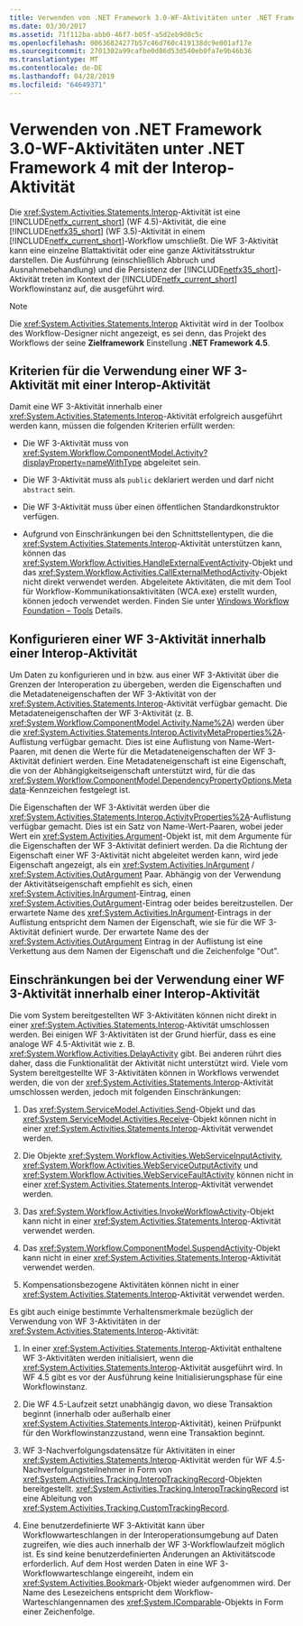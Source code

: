 ```yaml
---
title: Verwenden von .NET Framework 3.0-WF-Aktivitäten unter .NET Framework 4 mit der Interop-Aktivität
ms.date: 03/30/2017
ms.assetid: 71f112ba-abb0-46f7-b05f-a5d2eb9d0c5c
ms.openlocfilehash: 00636824277b57c46d760c419138dc9e001af17e
ms.sourcegitcommit: 2701302a99cafbe0d86d53d540eb0fa7e9b46b36
ms.translationtype: MT
ms.contentlocale: de-DE
ms.lasthandoff: 04/28/2019
ms.locfileid: "64649371"
---
```

# <a name="using-net-framework-30-wf-activities-in-net-framework-4-with-the-interop-activity"></a>Verwenden von .NET Framework 3.0-WF-Aktivitäten unter .NET Framework 4 mit der Interop-Aktivität
Die <xref:System.Activities.Statements.Interop>-Aktivität ist eine [!INCLUDE[netfx_current_short](../../../includes/netfx-current-short-md.md)] (WF 4.5)-Aktivität, die eine [!INCLUDE[netfx35_short](../../../includes/netfx35-short-md.md)] (WF 3.5)-Aktivität in einem [!INCLUDE[netfx_current_short](../../../includes/netfx-current-short-md.md)]-Workflow umschließt. Die WF 3-Aktivität kann eine einzelne Blattaktivität oder eine ganze Aktivitätsstruktur darstellen. Die Ausführung (einschließlich Abbruch und Ausnahmebehandlung) und die Persistenz der [!INCLUDE[netfx35_short](../../../includes/netfx35-short-md.md)]-Aktivität treten im Kontext der [!INCLUDE[netfx_current_short](../../../includes/netfx-current-short-md.md)] Workflowinstanz auf, die ausgeführt wird.  
  
> [!NOTE]
>  Die <xref:System.Activities.Statements.Interop> Aktivität wird in der Toolbox des Workflow-Designer nicht angezeigt, es sei denn, das Projekt des Workflows der seine **Zielframework** Einstellung **.NET Framework 4.5**.  
  
## <a name="criteria-for-using-a-wf-3-activity-with-an-interop-activity"></a>Kriterien für die Verwendung einer WF 3-Aktivität mit einer Interop-Aktivität  
 Damit eine WF 3-Aktivität innerhalb einer <xref:System.Activities.Statements.Interop>-Aktivität erfolgreich ausgeführt werden kann, müssen die folgenden Kriterien erfüllt werden:  
  
- Die WF 3-Aktivität muss von <xref:System.Workflow.ComponentModel.Activity?displayProperty=nameWithType> abgeleitet sein.  
  
- Die WF 3-Aktivität muss als `public` deklariert werden und darf nicht `abstract` sein.  
  
- Die WF 3-Aktivität muss über einen öffentlichen Standardkonstruktor verfügen.  
  
- Aufgrund von Einschränkungen bei den Schnittstellentypen, die die <xref:System.Activities.Statements.Interop>-Aktivität unterstützen kann, können das <xref:System.Workflow.Activities.HandleExternalEventActivity>-Objekt und das <xref:System.Workflow.Activities.CallExternalMethodActivity>-Objekt nicht direkt verwendet werden. Abgeleitete Aktivitäten, die mit dem Tool für Workflow-Kommunikationsaktivitäten (WCA.exe) erstellt wurden, können jedoch verwendet werden. Finden Sie unter [Windows Workflow Foundation – Tools](https://go.microsoft.com/fwlink/?LinkId=178889) Details.  
  
## <a name="configuring-a-wf-3-activity-within-an-interop-activity"></a>Konfigurieren einer WF 3-Aktivität innerhalb einer Interop-Aktivität  
 Um Daten zu konfigurieren und in bzw. aus einer WF 3-Aktivität über die Grenzen der Interoperation zu übergeben, werden die Eigenschaften und die Metadateneigenschaften der WF 3-Aktivität von der <xref:System.Activities.Statements.Interop>-Aktivität verfügbar gemacht. Die Metadateneigenschaften der WF 3-Aktivität (z. B. <xref:System.Workflow.ComponentModel.Activity.Name%2A>) werden über die <xref:System.Activities.Statements.Interop.ActivityMetaProperties%2A>-Auflistung verfügbar gemacht. Dies ist eine Auflistung von Name-Wert-Paaren, mit denen die Werte für die Metadateneigenschaften der WF 3-Aktivität definiert werden. Eine Metadateneigenschaft ist eine Eigenschaft, die von der Abhängigkeitseigenschaft unterstützt wird, für die das <xref:System.Workflow.ComponentModel.DependencyPropertyOptions.Metadata>-Kennzeichen festgelegt ist.  
  
 Die Eigenschaften der WF 3-Aktivität werden über die <xref:System.Activities.Statements.Interop.ActivityProperties%2A>-Auflistung verfügbar gemacht. Dies ist ein Satz von Name-Wert-Paaren, wobei jeder Wert ein <xref:System.Activities.Argument>-Objekt ist, mit dem Argumente für die Eigenschaften der WF 3-Aktivität definiert werden. Da die Richtung der Eigenschaft einer WF 3-Aktivität nicht abgeleitet werden kann, wird jede Eigenschaft angezeigt, als ein <xref:System.Activities.InArgument> / <xref:System.Activities.OutArgument> Paar. Abhängig von der Verwendung der Aktivitätseigenschaft empfiehlt es sich, einen <xref:System.Activities.InArgument>-Eintrag, einen <xref:System.Activities.OutArgument>-Eintrag oder beides bereitzustellen. Der erwartete Name des <xref:System.Activities.InArgument>-Eintrags in der Auflistung entspricht dem Namen der Eigenschaft, wie sie für die WF 3-Aktivität definiert wurde. Der erwartete Name des der <xref:System.Activities.OutArgument> Eintrag in der Auflistung ist eine Verkettung aus dem Namen der Eigenschaft und die Zeichenfolge "Out".  
  
## <a name="limitations-of-using-a-wf-3-activity-within-an-interop-activity"></a>Einschränkungen bei der Verwendung einer WF 3-Aktivität innerhalb einer Interop-Aktivität  
 Die vom System bereitgestellten WF 3-Aktivitäten können nicht direkt in einer <xref:System.Activities.Statements.Interop>-Aktivität umschlossen werden. Bei einigen WF 3-Aktivitäten ist der Grund hierfür, dass es eine analoge WF 4.5-Aktivität wie z. B. <xref:System.Workflow.Activities.DelayActivity> gibt. Bei anderen rührt dies daher, dass die Funktionalität der Aktivität nicht unterstützt wird. Viele vom System bereitgestellte WF 3-Aktivitäten können in Workflows verwendet werden, die von der <xref:System.Activities.Statements.Interop>-Aktivität umschlossen werden, jedoch mit folgenden Einschränkungen:  
  
1. Das <xref:System.ServiceModel.Activities.Send>-Objekt und das <xref:System.ServiceModel.Activities.Receive>-Objekt können nicht in einer <xref:System.Activities.Statements.Interop>-Aktivität verwendet werden.  
  
2. Die Objekte <xref:System.Workflow.Activities.WebServiceInputActivity>, <xref:System.Workflow.Activities.WebServiceOutputActivity> und <xref:System.Workflow.Activities.WebServiceFaultActivity> können nicht in einer <xref:System.Activities.Statements.Interop>-Aktivität verwendet werden.  
  
3. Das <xref:System.Workflow.Activities.InvokeWorkflowActivity>-Objekt kann nicht in einer <xref:System.Activities.Statements.Interop>-Aktivität verwendet werden.  
  
4. Das <xref:System.Workflow.ComponentModel.SuspendActivity>-Objekt kann nicht in einer <xref:System.Activities.Statements.Interop>-Aktivität verwendet werden.  
  
5. Kompensationsbezogene Aktivitäten können nicht in einer <xref:System.Activities.Statements.Interop>-Aktivität verwendet werden.  
  
 Es gibt auch einige bestimmte Verhaltensmerkmale bezüglich der Verwendung von WF 3-Aktivitäten in der <xref:System.Activities.Statements.Interop>-Aktivität:  
  
1. In einer <xref:System.Activities.Statements.Interop>-Aktivität enthaltene WF 3-Aktivitäten werden initialisiert, wenn die <xref:System.Activities.Statements.Interop>-Aktivität ausgeführt wird. In WF 4.5 gibt es vor der Ausführung keine Initialisierungsphase für eine Workflowinstanz.  
  
2. Die WF 4.5-Laufzeit setzt unabhängig davon, wo diese Transaktion beginnt (innerhalb oder außerhalb einer <xref:System.Activities.Statements.Interop>-Aktivität), keinen Prüfpunkt für den Workflowinstanzzustand, wenn eine Transaktion beginnt.  
  
3. WF 3-Nachverfolgungsdatensätze für Aktivitäten in einer <xref:System.Activities.Statements.Interop>-Aktivität werden für WF 4.5-Nachverfolgungsteilnehmer in Form von <xref:System.Activities.Tracking.InteropTrackingRecord>-Objekten bereitgestellt. <xref:System.Activities.Tracking.InteropTrackingRecord> ist eine Ableitung von <xref:System.Activities.Tracking.CustomTrackingRecord>.  
  
4. Eine benutzerdefinierte WF 3-Aktivität kann über Workflowwarteschlangen in der Interoperationsumgebung auf Daten zugreifen, wie dies auch innerhalb der WF 3-Workflowlaufzeit möglich ist. Es sind keine benutzerdefinierten Änderungen an Aktivitätscode erforderlich. Auf dem Host werden Daten in eine WF 3-Workflowwarteschlange eingereiht, indem ein <xref:System.Activities.Bookmark>-Objekt wieder aufgenommen wird. Der Name des Lesezeichens entspricht dem Workflow-Warteschlangennamen des <xref:System.IComparable>-Objekts in Form einer Zeichenfolge.
